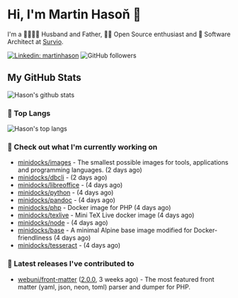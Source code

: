 # Hi, I'm Martin Hasoň 👋

I'm a 👨‍👩‍👧‍👦 Husband and Father, 🧑‍💻 Open Source enthusiast and 📐 Software Architect at [Survio](https://www.survio.com).

[![Linkedin: martinhason](https://img.shields.io/badge/-Martin%20Hasoň-blue?style=flat-square&logo=Linkedin&logoColor=white&link=https://www.linkedin.com/in/martinhason/)](https://www.linkedin.com/in/martinhason/)
![GitHub followers](https://img.shields.io/github/followers/hason?label=Follow&style=social)


## My GitHub Stats
![Hason's github stats](https://github-readme-stats.vercel.app/api?username=hason&show_icons=true&include_all_commits=true&theme=dracula&hide_border=true&hide_title=true)

### 💾 Top Langs
![Hason's top langs](https://github-readme-stats.vercel.app/api/top-langs/?username=hason&layout=compact&theme=dracula&hide_border=true&hide_title=true)

### 👷 Check out what I'm currently working on

- [minidocks/images](https://github.com/minidocks/images) - The smallest possible images for tools, applications and programming languages. (2 days ago)
- [minidocks/dbcli](https://github.com/minidocks/dbcli) -  (2 days ago)
- [minidocks/libreoffice](https://github.com/minidocks/libreoffice) -  (4 days ago)
- [minidocks/python](https://github.com/minidocks/python) -  (4 days ago)
- [minidocks/pandoc](https://github.com/minidocks/pandoc) -  (4 days ago)
- [minidocks/php](https://github.com/minidocks/php) - Docker image for PHP (4 days ago)
- [minidocks/texlive](https://github.com/minidocks/texlive) - Mini TeX Live docker image (4 days ago)
- [minidocks/node](https://github.com/minidocks/node) -  (4 days ago)
- [minidocks/base](https://github.com/minidocks/base) - A minimal Alpine base image modified for Docker-friendliness (4 days ago)
- [minidocks/tesseract](https://github.com/minidocks/tesseract) -  (4 days ago)

### 🔭 Latest releases I've contributed to

- [webuni/front-matter](https://github.com/webuni/front-matter) ([2.0.0](https://github.com/webuni/front-matter/releases/tag/2.0.0), 3 weeks ago) - The most featured front matter (yaml, json, neon, toml) parser and dumper for PHP.
